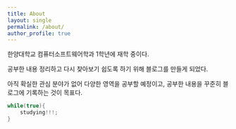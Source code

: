 ```yaml
---
title: About
layout: single
permalink: /about/
author_profile: true
---
```


한양대학교 컴퓨터소프트웨어학과 1학년에 재학 중이다.

공부한 내용 정리하고 다시 찾아보기 쉽도록 하기 위해 블로그를 만들게 되었다.

아직 확실한 관심 분야가 없어 다양한 영역을 공부할 예정이고, 공부한 내용을 꾸준히 블로그에 기록하는 것이 목표다.
<br>

```cpp
while(true){
    studying!!!;
}
```